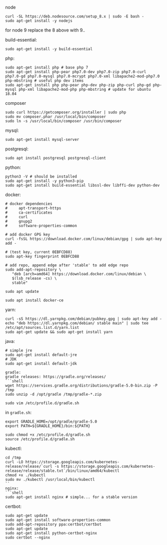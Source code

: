 node
```shell
curl -SL https://deb.nodesource.com/setup_8.x | sudo -E bash -
sudo apt-get install -y nodejs
```

for node 9 replace the 8 above with 9..

build-essential:
```shell
sudo apt-get install -y build-essential
```

php:
```shell
sudo apt-get install php # base php 7
sudo apt-get install php-pear php7.0-dev php7.0-zip php7.0-curl php7.0-gd php7.0-mysql php7.0-mcrypt php7.0-xml libapache2-mod-php7.0 php-mbstring # useful php dev items
sudo apt-get install php php-pear php-dev php-zip php-curl php-gd php-mysql php-xml libapache2-mod-php php-mbstring # update for ubuntu 18.04
```
composer
```shell
sudo curl https://getcomposer.org/installer | sudo php
sudo mv composer.phar /usr/local/bin/composer
sudo ln -s /usr/local/bin/composer /usr/bin/composer
```

mysql:
```shell
sudo apt-get install mysql-server
```

postgresql:
```
sudo apt install postgresql postgresql-client
```

python:
```
python3 -V # should be installed
sudo apt-get install -y python3-pip
sudo apt-get install build-essential libssl-dev libffi-dev python-dev
```

docker:
```
# docker dependencies
#     apt-transport-https
#     ca-certificates
#     curl
#     gnupg2
#     software-properties-common

# add docker GPG key
curl -fsSL https://download.docker.com/linux/debian/gpg | sudo apt-key add -

# (test key, current 0EBFCD88)
sudo apt-key fingerprint 0EBFCD88

# add repo, append edge after 'stable' to add edge repo
sudo add-apt-repository \
   "deb [arch=amd64] https://download.docker.com/linux/debian \
   $(lsb_release -cs) \
   stable"

sudo apt update

sudo apt install docker-ce
```

yarn:
```
curl -sS https://dl.yarnpkg.com/debian/pubkey.gpg | sudo apt-key add -
echo "deb https://dl.yarnpkg.com/debian/ stable main" | sudo tee /etc/apt/sources.list.d/yarn.list
sudo apt-get update && sudo apt-get install yarn
```
java:
```shell
# simple jre
sudo apt-get install default-jre
# JDK
sudo apt-get install default-jdk

gradle:
gradle releases: https://gradle.org/releases/
```shell
wget https://services.gradle.org/distributions/gradle-5.0-bin.zip -P /tmp
sudo unzip -d /opt/gradle /tmp/gradle-*.zip

sudo vim /etc/profile.d/gradle.sh
```

in ```gradle.sh```:
```
export GRADLE_HOME=/opt/gradle/gradle-5.0
export PATH=${GRADLE_HOME}/bin:${PATH}
```

```shell
sudo chmod +x /etc/profile.d/gradle.sh
source /etc/profile.d/gradle.sh
```

kubectl:
```shell
cd /tmp
curl -LO https://storage.googleapis.com/kubernetes-release/release/`curl -s https://storage.googleapis.com/kubernetes-release/release/stable.txt`/bin/linux/amd64/kubectl
chmod +x ./kubectl
sudo mv ./kubectl /usr/local/bin/kubectl
``
nginx:
```shell
sudo apt-get install nginx # simple... for a stable version
```

certbot:
```shell
sudo apt-get update
sudo apt-get install software-properties-common
sudo add-apt-repository ppa:certbot/certbot
sudo apt-get update
sudo apt-get install python-certbot-nginx
sudo certbot --nginx
```
